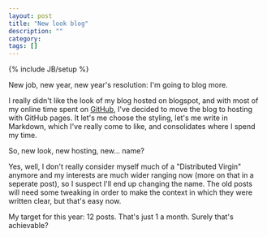 ```yaml
---
layout: post
title: "New look blog"
description: ""
category: 
tags: []
---
```

{% include JB/setup %}

New job, new year, new year's resolution: I'm going to blog more.

I really didn't like the look of my blog hosted on blogspot, and with most of my online time spent on [GitHub](http://www.github.com), I've decided to move the blog to hosting with GitHub pages. It let's me choose the styling, let's me write in Markdown, which I've really come to like, and consolidates where I spend my time.

So, new look, new hosting, new... name?

Yes, well, I don't really consider myself much of a "Distributed Virgin" anymore and my interests are much wider ranging now (more on that in a seperate post), so I suspect I'll end up changing the name. The old posts will need some tweaking in order to make the context in which they were written clear, but that's easy now.

My target for this year: 12 posts. That's just 1 a month. Surely that's achievable?
